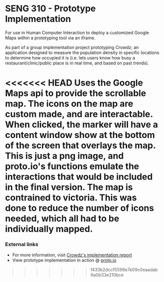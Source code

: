 # SENG 310 - Prototype Implementation
For use in Human Computer Interaction to deploy a customized Google Maps within a prototyping tool via an iframe.

As part of a group implementation project prototyping Crowdz; an application designed to measure the population density in specific locations to determine how occupied it is (i.e. lets users know how busy a restaurant/clinic/public place is in real time, and based on past trends).

<<<<<<< HEAD
Uses the Google Maps api to provide the scrollable map. The icons on the map are custom made, and are interactable. When clicked, the marker will have a content window show at the bottom of the screen that overlays the map. This is just a png image, and proto.io's functions emulate the interactions that would be included in the final version. The map is contrained to victoria. This was done to reduce the number of icons needed, which all had to be individually mapped. 
=======
### External links
* For more information, visit <a href='https://sites.google.com/view/crowdz-implementation-phase-3/home'>Crowdz's implementation report</a>
* View prototype implementation in action @ <a href='https://share.proto.io/X1T9U5/'>proto.io</a>
>>>>>>> f433b2dccf5599e7e09c0eaadab6a0b33e210bce

